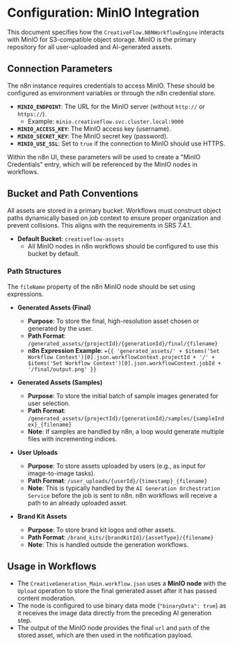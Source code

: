 # Configuration: MinIO Integration

This document specifies how the `CreativeFlow.N8NWorkflowEngine` interacts with MinIO for S3-compatible object storage. MinIO is the primary repository for all user-uploaded and AI-generated assets.

## Connection Parameters

The n8n instance requires credentials to access MinIO. These should be configured as environment variables or through the n8n credential store.

*   **`MINIO_ENDPOINT`**: The URL for the MinIO server (without `http://` or `https://`).
    *   Example: `minio.creativeflow.svc.cluster.local:9000`
*   **`MINIO_ACCESS_KEY`**: The MinIO access key (username).
*   **`MINIO_SECRET_KEY`**: The MinIO secret key (password).
*   **`MINIO_USE_SSL`**: Set to `true` if the connection to MinIO should use HTTPS.

Within the n8n UI, these parameters will be used to create a "MinIO Credentials" entry, which will be referenced by the MinIO nodes in workflows.

## Bucket and Path Conventions

All assets are stored in a primary bucket. Workflows must construct object paths dynamically based on job context to ensure proper organization and prevent collisions. This aligns with the requirements in SRS 7.4.1.

*   **Default Bucket**: `creativeflow-assets`
    *   All MinIO nodes in n8n workflows should be configured to use this bucket by default.

### Path Structures

The `fileName` property of the n8n MinIO node should be set using expressions.

*   **Generated Assets (Final)**
    *   **Purpose**: To store the final, high-resolution asset chosen or generated by the user.
    *   **Path Format**: `/generated_assets/{projectId}/{generationId}/final/{filename}`
    *   **n8n Expression Example**: `={{ 'generated_assets/' + $items('Set Workflow Context')[0].json.workflowContext.projectId + '/' + $items('Set Workflow Context')[0].json.workflowContext.jobId + '/final/output.png' }}`

*   **Generated Assets (Samples)**
    *   **Purpose**: To store the initial batch of sample images generated for user selection.
    *   **Path Format**: `/generated_assets/{projectId}/{generationId}/samples/{sampleIndex}_{filename}`
    *   **Note**: If samples are handled by n8n, a loop would generate multiple files with incrementing indices.

*   **User Uploads**
    *   **Purpose**: To store assets uploaded by users (e.g., as input for image-to-image tasks).
    *   **Path Format**: `/user_uploads/{userId}/{timestamp}_{filename}`
    *   **Note**: This is typically handled by the `AI Generation Orchestration Service` before the job is sent to n8n. n8n workflows will receive a path to an already uploaded asset.

*   **Brand Kit Assets**
    *   **Purpose**: To store brand kit logos and other assets.
    *   **Path Format**: `/brand_kits/{brandKitId}/{assetType}/{filename}`
    *   **Note**: This is handled outside the generation workflows.

## Usage in Workflows

*   The `CreativeGeneration_Main.workflow.json` uses a **MinIO node** with the `Upload` operation to store the final generated asset after it has passed content moderation.
*   The node is configured to use binary data mode (`"binaryData": true`) as it receives the image data directly from the preceding AI generation step.
*   The output of the MinIO node provides the final `url` and `path` of the stored asset, which are then used in the notification payload.